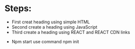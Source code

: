 # Steps:

- First creat heading using simple HTML 
- Second create a heading using JavaScript
- Third create a heading using REACT and REACT CDN links

* Npm start use command npm init